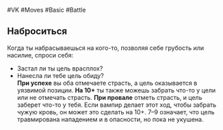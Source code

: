 #VK  #Moves #Basic #Battle 
## Наброситься  
Когда ты набрасываешься на кого-то, позволяя себе  грубость или насилие, спроси себя:   
- Застал ли ты цель врасплох?   
- Нанесла ли тебе цель обиду?   
**При успехе** вы оба отмечаете страсть, а цель оказывается в уязвимой позиции. 
**На 10+** ты также можешь  забрать что-то у цели или не отмечать страсть. 
**При  провале** отметь страсть, и цель заберет что-то у тебя. 
 Если вампир делает этот ход, чтобы забрать чужую  кровь, он может это сделать на 10+. 7–9 означает, что  цель травмирована нападением и в опасности, но пока  не укушена.  
